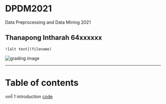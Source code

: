 # DPDM2021
Data Preprocessing and Data Mining 2021

## Thanapong Intharah 64xxxxxx

```![alt text](filename)```

![grading image](DPDM21.JPG)


-------------------------------
# Table of contents

บทที่ 1 introduction [code](https://github.com/tohnperfect/DPDM2021/blob/main/intro.ipynb)

